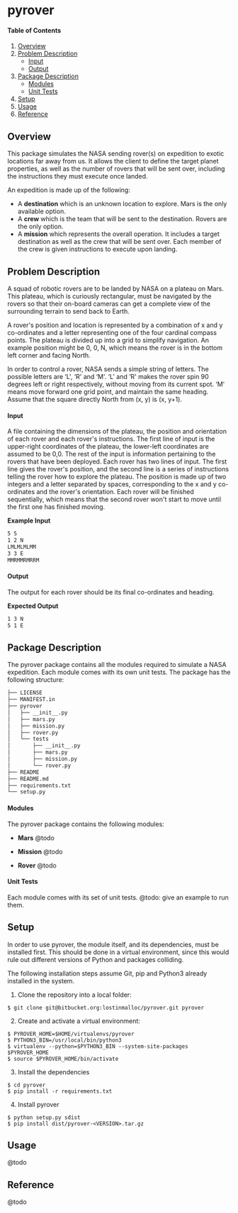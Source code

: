 # pyrover

#### **Table of Contents**
1. [Overview](#overview)
2. [Problem Description](#problem-description)
    * [Input](#input)
    * [Output](#output)
3. [Package Description](#package-description)
    * [Modules](#modules)
    * [Unit Tests](#unit-tests)
4. [Setup](#setup)
5. [Usage](#usage)
6. [Reference](#reference)

## Overview
This package simulates the NASA sending rover(s) on expedition to exotic locations far away from us. It allows the client to define the target planet properties, as well as the number of rovers that will be sent over, including the instructions they must execute once landed. 

An expedition is made up of the following:

 - A **destination** which is an unknown location to explore. Mars is the only available option.
 - A **crew** which is the team that will be sent to the destination. Rovers are the only option.
 - A **mission** which represents the overall operation. It includes a target destination as well as the crew that will be sent over. Each member of the crew is given instructions to execute upon landing.

## Problem Description
A squad of robotic rovers are to be landed by NASA on a plateau on Mars. This plateau, which is curiously rectangular, must be navigated by the rovers so that their on-board cameras can get a complete view of the surrounding terrain to send back to Earth.

A rover's position and location is represented by a combination of x and y co-ordinates and a letter representing one of the four cardinal compass points. The plateau is divided up into a grid to simplify navigation. An example position might be 0, 0, N, which means the rover is in the bottom left corner and facing North.

In order to control a rover, NASA sends a simple string of letters. The possible letters are ‘L', ‘R' and ‘M'. ‘L' and ‘R' makes the rover spin 90 degrees left or right respectively, without moving from its current spot. ‘M' means move forward one grid point, and maintain the same heading. Assume that the square directly North from (x, y) is (x, y+1).

#### **Input**
A file containing the dimensions of the plateau, the position and orientation of each rover and each rover's instructions. The first line of input is the upper-right coordinates of the plateau, the lower-left coordinates are assumed to be 0,0. The rest of the input is information pertaining to the rovers that have been deployed. Each rover has two lines of input. The first line gives the rover's position, and the second line is a series of instructions telling the rover how to explore the plateau. The position is made up of two integers and a letter separated by spaces, corresponding to the x and y co-ordinates and the rover's orientation. Each rover will be finished sequentially, which means that the second rover won't start to move until the first one has finished moving.

**Example Input**
```bash
5 5
1 2 N
LMLMLMLMM
3 3 E
MMRMMRMRRM
```

#### **Output**
The output for each rover should be its final co-ordinates and heading.

**Expected Output**
```bash
1 3 N
5 1 E
```

## Package Description
The pyrover package contains all the modules required to simulate a NASA expedition. Each module comes with its own unit tests. The package has the following structure:
```bash
├── LICENSE
├── MANIFEST.in
├── pyrover
│   ├── __init__.py
│   ├── mars.py
│   ├── mission.py
│   ├── rover.py
│   └── tests
│       ├── __init__.py
│       ├── mars.py
│       ├── mission.py
│       └── rover.py
├── README
├── README.md
├── requirements.txt
└── setup.py
```

#### Modules
The pyrover package contains the following modules:

 - **Mars**
 @todo

 - **Mission**
 @todo
 - **Rover**
 @todo

#### Unit Tests
Each module comes with its set of unit tests.
@todo: give an example to run them.

## Setup
In order to use pyrover, the module itself, and its dependencies, must be installed first. This should be done in a virtual environment, since this would rule out different versions of Python and packages colliding.

The following installation steps assume Git, pip and Python3 already installed in the system.

 1. Clone the repository into a local folder:
 ```
 $ git clone git@bitbucket.org:lostinmalloc/pyrover.git pyrover
 ```
 2. Create and activate a virtual environment:
 ```
 $ PYROVER_HOME=$HOME/virtualenvs/pyrover
 $ PYTHON3_BIN=/usr/local/bin/python3
 $ virtualenv --python=$PYTHON3_BIN --system-site-packages $PYROVER_HOME
 $ source $PYROVER_HOME/bin/activate
 ```
 3. Install the dependencies
 ```
 $ cd pyrover
 $ pip install -r requirements.txt
 ```
 4. Install pyrover
 ```
 $ python setup.py sdist
 $ pip install dist/pyrover-<VERSION>.tar.gz
 ```

## Usage
@todo

## Reference
@todo